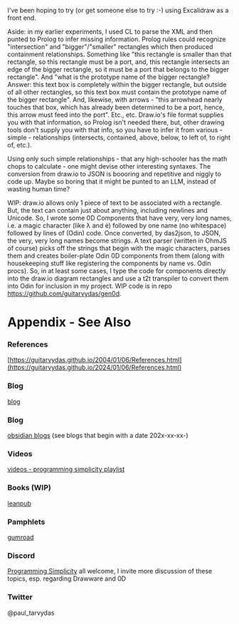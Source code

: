 
I've been hoping to try (or get someone else to try :-) using Excalidraw as a front end. 

Aside: in my earlier experiments, I used CL to parse the XML and then punted to Prolog to infer missing information. Prolog rules could recognize "intersection" and "bigger"/"smaller" rectangles which then produced containment relationships. Something like "this rectangle is smaller than that rectangle, so this rectangle must be a port, and, this rectangle intersects an edge of the bigger rectangle, so it must be a port that belongs to the bigger rectangle". And "what is the prototype name of the bigger rectangle? Answer: this text box is completely within the bigger rectangle, but outside of all other rectangles, so this text box must contain the prototype name of the bigger rectangle". And, likewise, with arrows - "this arrowhead nearly touches that box, which has already been determined to be a port, hence, this arrow must feed into the port". Etc., etc. Draw.io's file format supplies you with that information, so Prolog isn't needed there, but, other drawing tools don't supply you with that info, so you have to infer it from various - simple - relationships (intersects, contained, above, below, to left of, to right of, etc.).  

Using only such simple relationships - that any high-schooler has the math chops to calculate - one might devise other interesting syntaxes. The conversion from draw.io to JSON is boooring and repetitive and niggly to code up. Maybe so boring that it might be punted to an LLM, instead of wasting human time? 

WIP: draw.io allows only 1 piece of text to be associated with a rectangle. But, the text can contain just about anything, including newlines and Unicode. So, I wrote some 0D Components that have very, very long names, i.e. a magic character (like λ and ė) followed by one name (no whitespace) followed by lines of (Odin) code. Once converted, by das2json, to JSON, the very, very long names become strings. A text parser (written in OhmJS of course) picks off the strings that begin with the magic characters, parses them and creates boiler-plate Odin 0D components from them (along with housekeeping stuff like registering the components by name vs. Odin procs). So, in at least some cases, I type the code for components directly into the draw.io diagram rectangles and use a t2t transpiler to convert them into Odin for inclusion in my project. WIP code is in repo https://github.com/guitarvydas/gen0d.

# Appendix - See Also

### References

[https://guitarvydas.github.io/2004/01/06/References.html](https://guitarvydas.github.io/2024/01/06/References.html)

### Blog
[blog](https://guitarvydas.github.io/)

### Blog
[obsidian blogs](https://publish.obsidian.md/programmingsimplicity) (see blogs that begin with a date 202x-xx-xx-)
### Videos
[videos - programming simplicity playlist](https://www.youtube.com/@programmingsimplicity2980)
### Books (WIP)
[leanpub](https://leanpub.com/u/paul-tarvydas)
### Pamphlets
[gumroad](https://tarvydas.gumroad.com/l/dvtej?_gl=1*o7hy6z*_ga*MjA0NzUyMDY1Mi4xNzA3NDc3MDIx*_ga_6LJN6D94N6*MTcwNzQ3NzAyMC4xLjEuMTcwNzQ3NzI5Ni4wLjAuMA..)
### Discord
[Programming Simplicity](https://discord.gg/Jjx62ypR) all welcome, I invite more discussion of these topics, esp. regarding Drawware and 0D
### Twitter
@paul_tarvydas

<script src="https://utteranc.es/client.js" 
        repo="guitarvydas/guitarvydas.github.io" 
        issue-term="pathname" 
        theme="github-light" 
        crossorigin="anonymous" 
        async> 
</script> 
